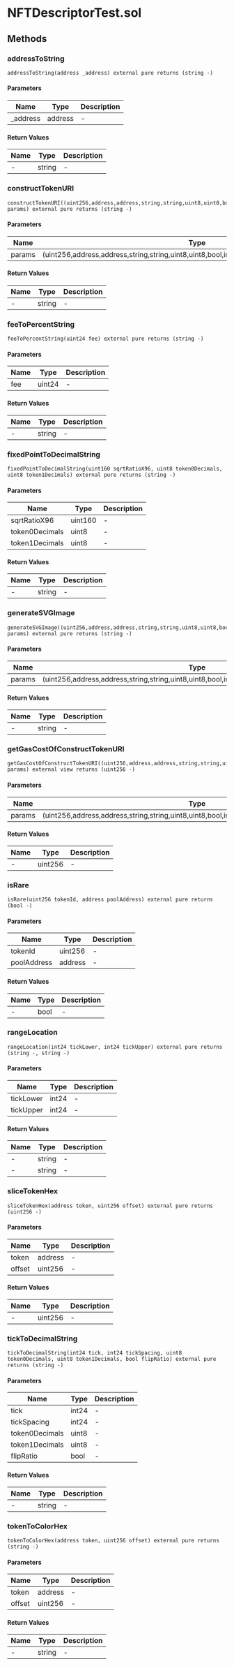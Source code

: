 
# NFTDescriptorTest.sol

    

    
## Methods
### addressToString
```solidity
addressToString(address _address) external pure returns (string -)
```

            

            
#### Parameters

| Name | Type | Description |
|---|---|---|
| _address | address | - |

#### Return Values

| Name | Type | Description |
|---|---|---|
| - | string | - |

### constructTokenURI
```solidity
constructTokenURI((uint256,address,address,string,string,uint8,uint8,bool,int24,int24,int24,int24,uint24,address) params) external pure returns (string -)
```

            

            
#### Parameters

| Name | Type | Description |
|---|---|---|
| params | (uint256,address,address,string,string,uint8,uint8,bool,int24,int24,int24,int24,uint24,address) | - |

#### Return Values

| Name | Type | Description |
|---|---|---|
| - | string | - |

### feeToPercentString
```solidity
feeToPercentString(uint24 fee) external pure returns (string -)
```

            

            
#### Parameters

| Name | Type | Description |
|---|---|---|
| fee | uint24 | - |

#### Return Values

| Name | Type | Description |
|---|---|---|
| - | string | - |

### fixedPointToDecimalString
```solidity
fixedPointToDecimalString(uint160 sqrtRatioX96, uint8 token0Decimals, uint8 token1Decimals) external pure returns (string -)
```

            

            
#### Parameters

| Name | Type | Description |
|---|---|---|
| sqrtRatioX96 | uint160 | - |
| token0Decimals | uint8 | - |
| token1Decimals | uint8 | - |

#### Return Values

| Name | Type | Description |
|---|---|---|
| - | string | - |

### generateSVGImage
```solidity
generateSVGImage((uint256,address,address,string,string,uint8,uint8,bool,int24,int24,int24,int24,uint24,address) params) external pure returns (string -)
```

            

            
#### Parameters

| Name | Type | Description |
|---|---|---|
| params | (uint256,address,address,string,string,uint8,uint8,bool,int24,int24,int24,int24,uint24,address) | - |

#### Return Values

| Name | Type | Description |
|---|---|---|
| - | string | - |

### getGasCostOfConstructTokenURI
```solidity
getGasCostOfConstructTokenURI((uint256,address,address,string,string,uint8,uint8,bool,int24,int24,int24,int24,uint24,address) params) external view returns (uint256 -)
```

            

            
#### Parameters

| Name | Type | Description |
|---|---|---|
| params | (uint256,address,address,string,string,uint8,uint8,bool,int24,int24,int24,int24,uint24,address) | - |

#### Return Values

| Name | Type | Description |
|---|---|---|
| - | uint256 | - |

### isRare
```solidity
isRare(uint256 tokenId, address poolAddress) external pure returns (bool -)
```

            

            
#### Parameters

| Name | Type | Description |
|---|---|---|
| tokenId | uint256 | - |
| poolAddress | address | - |

#### Return Values

| Name | Type | Description |
|---|---|---|
| - | bool | - |

### rangeLocation
```solidity
rangeLocation(int24 tickLower, int24 tickUpper) external pure returns (string -, string -)
```

            

            
#### Parameters

| Name | Type | Description |
|---|---|---|
| tickLower | int24 | - |
| tickUpper | int24 | - |

#### Return Values

| Name | Type | Description |
|---|---|---|
| - | string | - |
| - | string | - |

### sliceTokenHex
```solidity
sliceTokenHex(address token, uint256 offset) external pure returns (uint256 -)
```

            

            
#### Parameters

| Name | Type | Description |
|---|---|---|
| token | address | - |
| offset | uint256 | - |

#### Return Values

| Name | Type | Description |
|---|---|---|
| - | uint256 | - |

### tickToDecimalString
```solidity
tickToDecimalString(int24 tick, int24 tickSpacing, uint8 token0Decimals, uint8 token1Decimals, bool flipRatio) external pure returns (string -)
```

            

            
#### Parameters

| Name | Type | Description |
|---|---|---|
| tick | int24 | - |
| tickSpacing | int24 | - |
| token0Decimals | uint8 | - |
| token1Decimals | uint8 | - |
| flipRatio | bool | - |

#### Return Values

| Name | Type | Description |
|---|---|---|
| - | string | - |

### tokenToColorHex
```solidity
tokenToColorHex(address token, uint256 offset) external pure returns (string -)
```

            

            
#### Parameters

| Name | Type | Description |
|---|---|---|
| token | address | - |
| offset | uint256 | - |

#### Return Values

| Name | Type | Description |
|---|---|---|
| - | string | - |


